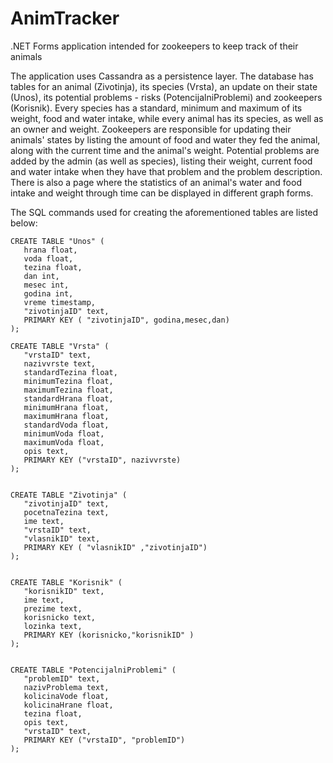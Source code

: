 # AnimTracker
.NET Forms application intended for zookeepers to keep track of their animals

The application uses Cassandra as a persistence layer. The database has tables for an animal (Zivotinja), its species (Vrsta), an update on their state (Unos), its potential problems - risks (PotencijalniProblemi) and zookeepers (Korisnik).
 Every species has a standard, minimum and maximum of its weight, food and water intake, while every animal has its species, as well as an owner and weight. Zookeepers are responsible for updating their animals' states by listing the amount of food and water they fed the animal, along 
 with the current time and the animal's weight. Potential problems are added by the admin (as well as species), listing their weight, current food and water intake when they have that problem and the problem description.
 There is also a page where the statistics of an animal's water and food intake and weight through time can be displayed in different graph forms.

 The SQL commands used for creating the aforementioned tables are listed below:

 ```
CREATE TABLE "Unos" (
    hrana float,
    voda float,
    tezina float,
    dan int,
    mesec int,
    godina int,
    vreme timestamp,
    "zivotinjaID" text,
    PRIMARY KEY ( "zivotinjaID", godina,mesec,dan)
);

CREATE TABLE "Vrsta" (
    "vrstaID" text,
    nazivvrste text,
    standardTezina float,
    minimumTezina float,
    maximumTezina float,
    standardHrana float,
    minimumHrana float,
    maximumHrana float,
    standardVoda float,
    minimumVoda float,
    maximumVoda float,
    opis text,
    PRIMARY KEY ("vrstaID", nazivvrste)
);


CREATE TABLE "Zivotinja" (
    "zivotinjaID" text,
    pocetnaTezina text,
    ime text,
    "vrstaID" text,
    "vlasnikID" text,
    PRIMARY KEY ( "vlasnikID" ,"zivotinjaID")
);


CREATE TABLE "Korisnik" (
    "korisnikID" text,
    ime text,
    prezime text,
    korisnicko text,
    lozinka text,
    PRIMARY KEY (korisnicko,"korisnikID" )
);


CREATE TABLE "PotencijalniProblemi" (
    "problemID" text,
    nazivProblema text,
    kolicinaVode float,
    kolicinaHrane float,
    tezina float,
    opis text,
    "vrstaID" text,
    PRIMARY KEY ("vrstaID", "problemID")
);
```
